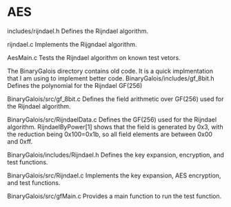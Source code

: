 AES
===

includes/rijndael.h
    Defines the Rijndael algorithm.

rijndael.c
    Implements the Rijgndael algorithm.

AesMain.c
    Tests the Rijndael algorithm on known test vetors.

The BinaryGalois directory contains old code.  It is a quick
implmentation that I am using to implement better code.
BinaryGalois/includes/gf_8bit.h
    Defines the polynomial for the Rijndael GF(256)

BinaryGalois/src/gf_8bit.c
    Defines the field arithmetic over GF(256) used for the Rijndael algorithm.

BinaryGalois/src/RijndaelData.c
    Defines the GF(256) used for the Rijndael algorithm.  RijndaelByPower[1] shows
    that the field is generated by 0x3, with the reduction being 0x100=0x1b, so all
    field elements are between 0x00 and 0xff.

BinaryGalois/includes/Rijndael.h
    Defines the key expansion, encryption, and test functions.

BinaryGalois/src/Rijndael.c
    Implements the key expansion, AES encryption, and test functions.

BinaryGalois/src/gfMain.c
    Provides a main function to run the test function.


